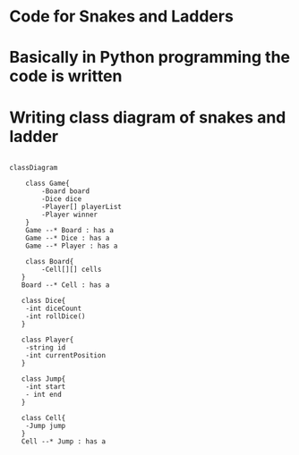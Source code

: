 # Code for Snakes and Ladders

# Basically in Python programming the code is written 


# Writing class diagram of snakes and ladder

```mermaid

classDiagram

    class Game{
        -Board board
        -Dice dice
        -Player[] playerList
        -Player winner
    }
    Game --* Board : has a
    Game --* Dice : has a
    Game --* Player : has a

    class Board{
        -Cell[][] cells
   }
   Board --* Cell : has a

   class Dice{
    -int diceCount
    -int rollDice()
   }

   class Player{
    -string id
    -int currentPosition
   }

   class Jump{
    -int start
    - int end
   }

   class Cell{
    -Jump jump
   }
   Cell --* Jump : has a

```